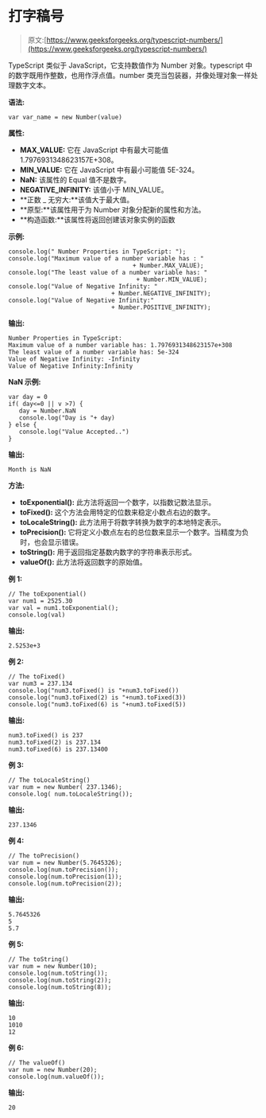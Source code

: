 # 打字稿号

> 原文:[https://www.geeksforgeeks.org/typescript-numbers/](https://www.geeksforgeeks.org/typescript-numbers/)

TypeScript 类似于 JavaScript，它支持数值作为 Number 对象。typescript 中的数字既用作整数，也用作浮点值。number 类充当包装器，并像处理对象一样处理数字文本。

**语法:**

```
var var_name = new Number(value)
```

**属性:**

*   **MAX_VALUE:** 它在 JavaScript 中有最大可能值 1.7976931348623157E+308。
*   **MIN_VALUE:** 它在 JavaScript 中有最小可能值 5E-324。
*   **NaN:** 该属性的 Equal 值不是数字。
*   **NEGATIVE_INFINITY:** 该值小于 MIN_VALUE。
*   **正数 _ 无穷大:**该值大于最大值。
*   **原型:**该属性用于为 Number 对象分配新的属性和方法。
*   **构造函数:**该属性将返回创建该对象实例的函数

**示例:**

```
console.log(" Number Properties in TypeScript: "); 
console.log("Maximum value of a number variable has : " 
                                   + Number.MAX_VALUE); 
console.log("The least value of a number variable has: " 
                                    + Number.MIN_VALUE); 
console.log("Value of Negative Infinity: " 
                             + Number.NEGATIVE_INFINITY); 
console.log("Value of Negative Infinity:" 
                             + Number.POSITIVE_INFINITY);
```

**输出:**

```
Number Properties in TypeScript:  
Maximum value of a number variable has: 1.7976931348623157e+308 
The least value of a number variable has: 5e-324 
Value of Negative Infinity: -Infinity 
Value of Negative Infinity:Infinity
```

**NaN 示例:**

```
var day = 0 
if( day<=0 || v >7) { 
   day = Number.NaN 
   console.log("Day is "+ day) 
} else { 
   console.log("Value Accepted..") 
}
```

**输出:**

```
Month is NaN
```

**方法:**

*   **toExponential():** 此方法将返回一个数字，以指数记数法显示。
*   **toFixed():** 这个方法会用特定的位数来稳定小数点右边的数字。
*   **toLocaleString():** 此方法用于将数字转换为数字的本地特定表示。
*   **toPrecision():** 它将定义小数点左右的总位数来显示一个数字。当精度为负时，也会显示错误。
*   **toString():** 用于返回指定基数内数字的字符串表示形式。
*   **valueOf():** 此方法将返回数字的原始值。

**例 1:**

```
// The toExponential() 
var num1 = 2525.30 
var val = num1.toExponential(); 
console.log(val)
```

**输出:**

```
2.5253e+3
```

**例 2:**

```
// The toFixed()
var num3 = 237.134 
console.log("num3.toFixed() is "+num3.toFixed()) 
console.log("num3.toFixed(2) is "+num3.toFixed(3)) 
console.log("num3.toFixed(6) is "+num3.toFixed(5))
```

**输出:**

```
num3.toFixed() is 237 
num3.toFixed(2) is 237.134 
num3.toFixed(6) is 237.13400
```

**例 3:**

```
// The toLocaleString()
var num = new Number( 237.1346); 
console.log( num.toLocaleString());
```

**输出:**

```
237.1346
```

**例 4:**

```
// The toPrecision()
var num = new Number(5.7645326); 
console.log(num.toPrecision()); 
console.log(num.toPrecision(1)); 
console.log(num.toPrecision(2));
```

**输出:**

```
5.7645326 
5 
5.7
```

**例 5:**

```
// The toString()
var num = new Number(10); 
console.log(num.toString()); 
console.log(num.toString(2)); 
console.log(num.toString(8));
```

**输出:**

```
10 
1010 
12
```

**例 6:**

```
// The valueOf()
var num = new Number(20); 
console.log(num.valueOf());
```

**输出:**

```
20
```
